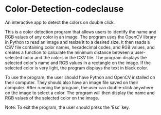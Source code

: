 # Color-Detection-codeclause
An interactive app to detect the colors on double click.

This is a color detection program that allows users to identify the name and RGB values of any color in an image. The program uses the OpenCV library in Python to read an image and resize it to a desired size. It then reads a CSV file containing color names, hexadecimal codes, and RGB values, and creates a function to calculate the minimum distance between a user-selected color and the colors in the CSV file. The program displays the selected color's name and RGB values in a rectangle on the image. If the selected color is very light, the program displays the text in black color.

To use the program, the user should have Python and OpenCV installed on their computer. They should also have an image file saved on their computer. After running the program, the user can double-click anywhere on the image to select a color. The program will then display the name and RGB values of the selected color on the image.

Note: To exit the program, the user should press the 'Esc' key.
